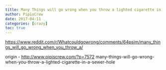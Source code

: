 ```yaml
---
title: Many Things will go wrong when you throw a lighted cigarette in a Sewer Hole...
author: PipisCrew
date: 2017-04-11
categories: [crazy]
toc: true
---
```


https://www.reddit.com/r/Whatcouldgowrong/comments/64psim/many_things_will_go_wrong_when_you_throw_a/

origin - http://www.pipiscrew.com/?p=7572 many-things-will-go-wrong-when-you-throw-a-lighted-cigarette-in-a-sewer-hole